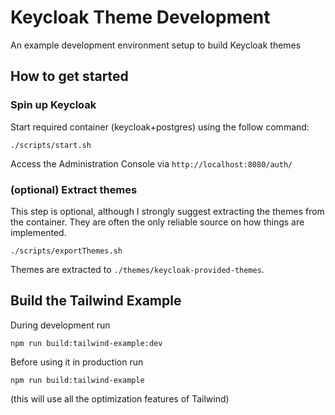 # Keycloak Theme Development

An example development environment setup to build Keycloak themes

## How to get started

### Spin up Keycloak

Start required container (keycloak+postgres) using the follow command:

`./scripts/start.sh`

Access the Administration Console via `http://localhost:8080/auth/`

### (optional) Extract themes

This step is optional, although I strongly suggest extracting the themes from the container.
They are often the only reliable source on how things are implemented.

`./scripts/exportThemes.sh`

Themes are extracted to `./themes/keycloak-provided-themes`.

## Build the Tailwind Example

During development run

`npm run build:tailwind-example:dev`

Before using it in production run

`npm run build:tailwind-example`

(this will use all the optimization features of Tailwind)
